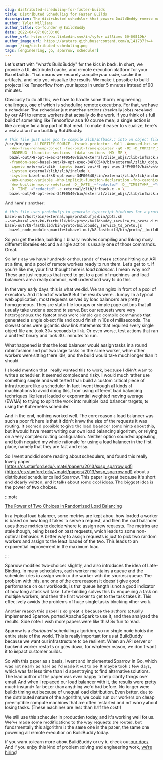 ```yaml
---
slug: distributed-scheduling-for-faster-builds
title: Distributed Scheduling for Faster Builds
description: The distributed scheduler that powers BuildBuddy remote execution
author: Tyler Williams
author_title: Co-founder @ BuildBuddy
date: 2022-04-07:08:00:00
author_url: https://www.linkedin.com/in/tyler-williams-80480519b/
author_image_url: https://avatars.githubusercontent.com/u/141737?v=4
image: /img/distributed-scheduling.png
tags: [engineering, go, sparrow, scheduler]
---
```


Let's start with "what's BuildBuddy" for the kids in back. In short, we provide a UI, distributed cache, and remote execution platform for your Bazel builds. That means we securely compile your code, cache the artifacts, and help you visualize the results. We make it possible to build projects like Tensorflow from your laptop in under 5 minutes instead of 90 minutes.

Obviously to do all this, we have to handle some thorny engineering challenges, one of which is scheduling remote executions. For that, we have a scheduler. The scheduler just matches actions (basically jobs) received by our API to remote workers that actually do the work. If you think of a full build of something like Tensorflow as a 10 course meal, a single action is like a recipe for a tiny part of that meal. To make it easier to visualize, here's a real action from building BuildBuddy:

<!-- truncate -->

```bash
# this file just uses gcc to compile zlib/infback.c into an object file, zlib/infback.o
/usr/bin/gcc -U_FORTIFY_SOURCE -fstack-protector -Wall -Wunused-but-set-parameter \
  -Wno-free-nonheap-object -fno-omit-frame-pointer -g0 -O2 -D_FORTIFY_SOURCE=1 \
  -DNDEBUG -ffunction-sections -fdata-sections -MD -MF \
  bazel-out/k8-opt-exec-34F00540/bin/external/zlib/_objs/zlib/infback.d \
  -frandom-seed=bazel-out/k8-opt-exec-34F00540/bin/external/zlib/_objs/zlib/infback.o \
  -iquote external/zlib -iquote bazel-out/k8-opt-exec-34F00540/bin/external/zlib \
  -isystem external/zlib/zlib/include \
  -isystem bazel-out/k8-opt-exec-34F00540/bin/external/zlib/zlib/include -g0 \
  -Wno-unused-variable -Wno-implicit-function-declaration -fno-canonical-system-headers \
  -Wno-builtin-macro-redefined -D__DATE__="redacted" -D__TIMESTAMP__="redacted" \
  -D__TIME__="redacted" -c external/zlib/infback.c -o \
  bazel-out/k8-opt-exec-34F00540/bin/external/zlib/_objs/zlib/infback.o
```

And here's another:

```bash
# this file uses protobufjs to generate typescript bindings for a protobuf file
bazel-out/host/bin/external/npm/protobufjs/bin/pbts.sh
--out=bazel-out/k8-fastbuild/bin/proto/buildbuddy_service_ts_proto.d.ts
bazel-out/k8-fastbuild/bin/proto/buildbuddy_service_ts_proto.js
--bazel_node_modules_manifest=bazel-out/k8-fastbuild/bin/proto/__buildbuddy_service_ts_proto_pbts.module_mappings.json
```

So you get the idea, building a binary involves compiling and linking many different libraries etc and a single action is usually one of those commands. Great.

So let's say we have hundreds or thousands of these actions hitting our API at a time, and a pool of remote workers ready to run them. Let's get to it. If you're like me, your first thought here is _load balancer_. I mean, why not? These are just requests that need to get to a pool of machines, and load balancers are a really common, well understood way to do this.

In the very early days, this is what we did. We ran nginx in front of a pool of executors. And it kind of worked! But the results were... lumpy. In a typical web application, most requests served by load balancers are pretty homogeneous. They are static file lookups or simple page actions that all usually take under a second to serve. But our requests were very heterogenous: the fastest ones were simple gcc compile commands that generated a single object file and could finish in 10s of milliseconds. The slowest ones were gigantic slow link statements that required every single object file and took 30+ seconds to link. Or even worse, test actions that ran a unit test binary and took 30+ minutes to run.

What happened is that the load balancer would assign tasks in a round robin fashion and put two large tasks on the same worker, while other workers were sitting there idle, and the build would take much longer than it should.

I should mention that I really wanted this to work, because I didn't want to write a scheduler. It seemed complex and risky. I would much rather use something simple and well tested than build a custom critical piece of infrastructure like a scheduler. In fact I went through all kinds of machinations to avoid doing this, from using different load balancing techniques like least loaded or exponential weighted moving average (EWMA) to trying to split the work into multiple load balancer targets, to using the Kubernetes scheduler.

And in the end, nothing worked well. The core reason a load balancer was such a poor fit here is that it didn't know the size of the requests it was routing. It seemed possible to give the load balancer some hints about this, but it would have meant writing our own load balancing algorithm, or relying on a very complex routing configuration. Neither option sounded appealing, and both negated my whole rationale for using a load balancer in the first place, namely that they are fast and easy.

So I went and did some reading about schedulers, and found this really lovely paper [https://cs.stanford.edu/~matei/papers/2013/sosp_sparrow.pdf](https://cs.stanford.edu/~matei/papers/2013/sosp_sparrow.pdf) about a distributed scheduler called Sparrow. This paper is great because it's short and clearly written, and it talks about some cool ideas. The biggest idea is the power of two choices.

:::note

[The Power of Two Choices in Randomized Load Balancing](https://www.eecs.harvard.edu/~michaelm/postscripts/mythesis.pdf)

In a typical load balancer, some metrics are kept about how loaded a worker is based on how long it takes to serve a request, and then the load balancer uses those metrics to decide where to assign new requests. The metrics are stale though, being based on past requests, which leads to some non-optimal behavior. A better way to assign requests is just to pick two random workers and assign to the least loaded of the two. This leads to an exponential improvement in the maximum load.

:::

Sparrow modifies two-choices slightly, and also introduces the idea of Late-Binding. In many schedulers, each worker maintains a queue and the scheduler tries to assign work to the worker with the shortest queue. The problem with this, and one of the core reasons it doesn't give good performance on our workloads, is that queue length is not a good indicator of how long a task will take. Late-binding solves this by enqueuing a task on multiple workers, and then the first worker to get to the task takes it. This effectively avoids the problems of huge single tasks blocking other work.

Another reason this paper is so great is because the authors actually implemented Sparrow, ported Apache Spark to use it, and then analyzed the results. Side note: I wish more papers were like this! So fun to read.

Sparrow is a _distributed_ scheduling algorithm, so no single node holds the entire state of the world. This is really important for us at BuildBuddy because we want our infrastructure to be resilient. When an API server or backend worker restarts or goes down, for whatever reason, we don't want it to impact customer builds.

So with this paper as a basis, I went and implemented Sparrow in Go, which was not nearly as hard as I'd made it out to be. It maybe took a few days, which was far less time than I'd spent trying to find alternative solutions. The lead author of the paper was even happy to help clarify things over email. And when I replaced our load balancer with it, the results were pretty much instantly far better than anything we'd had before. No longer were builds timing out because of unequal load distribution. Even better, due to the distributed nature of the algorithm, we could run our workers on cheap preemptible compute machines that are often restarted and not worry about losing tasks. (These machines are less than half the cost!)

We still use this scheduler in production today, and it's working well for us. We've made some modifications to the way requests are routed, but fundamentally this algorithm is the same one in the paper, the same one powering all remote execution on BuildBuddy today.

If you want to learn more about BuildBuddy or try it, check out [our docs](https://www.buildbuddy.io/docs/introduction/). And if you enjoy this kind of problem solving and engineering work, [we’re hiring](https://www.buildbuddy.io/careers/)!
